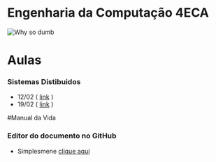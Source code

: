 # Engenharia da Computação 4ECA

![Why so dumb](http://www.quickmeme.com/img/8d/8d1947543472bfc6f16753ccd2062da73a8db478dcd9e09a609756e122d856fb.jpg)

# Aulas
### Sistemas Distibuidos
- 12/02 ( [link](https://github.com/pedrotk/FIAP-4ECA/blob/master/Sistemas-Distribuidos/12-02%20-%20Quadro%20Branco.md) )
- 19/02 ( [link](https://github.com/pedrotk/FIAP-4ECA/blob/master/Sistemas-Distribuidos/19-02%20-%20Quadro%20Branco.md) )

#Manual da Vida

### Editor do documento no GitHub

- Simplesmene [clique aqui](https://stackedit.io/editor)
